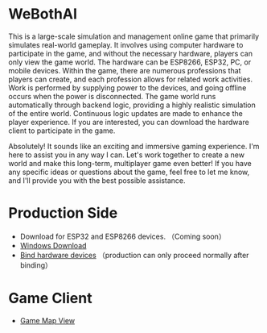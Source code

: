 # WeBothAI
This is a large-scale simulation and management online game that primarily simulates real-world gameplay. It involves using computer hardware to participate in the game, and without the necessary hardware, players can only view the game world. The hardware can be ESP8266, ESP32, PC, or mobile devices. Within the game, there are numerous professions that players can create, and each profession allows for related work activities. Work is performed by supplying power to the devices, and going offline occurs when the power is disconnected. The game world runs automatically through backend logic, providing a highly realistic simulation of the entire world. Continuous logic updates are made to enhance the player experience. If you are interested, you can download the hardware client to participate in the game.

Absolutely! It sounds like an exciting and immersive gaming experience. I'm here to assist you in any way I can. Let's work together to create a new world and make this long-term, multiplayer game even better! If you have any specific ideas or questions about the game, feel free to let me know, and I'll provide you with the best possible assistance.

# Production Side
- Download for ESP32 and ESP8266 devices. （Coming soon）
- [Windows Download](https://github.com/dhrdzy/WeBothAI/releases/download/main/WeBothAI-1.0.0.1-windows.zip)
- [Bind hardware devices](http://invasion.x3322.net:82/WeBothAI/bind1/) （production can only proceed normally after binding）

# Game Client
- [Game Map View](http://invasion.x3322.net:82/WeBothAI/bigmap/)
